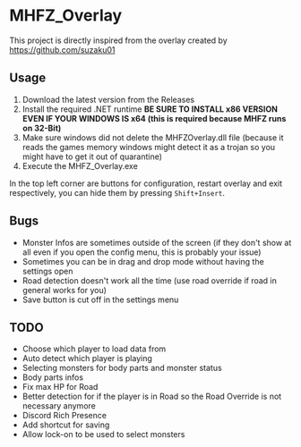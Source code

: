 # MHFZ_Overlay

This project is directly inspired from the overlay created by https://github.com/suzaku01


## Usage

1. Download the latest version from the Releases
2. Install the required .NET runtime **BE SURE TO INSTALL x86 VERSION EVEN IF YOUR WINDOWS IS x64 (this is required because MHFZ runs on 32-Bit)** 
3. Make sure windows did not delete the MHFZOverlay.dll file (because it reads the games memory windows might detect it as a trojan so you might have to get it out of quarantine)
4. Execute the MHFZ_Overlay.exe

In the top left corner are buttons for configuration, restart overlay and exit respectively, you can hide them by pressing `Shift+Insert`.

## Bugs

- Monster Infos are sometimes outside of the screen (if they don't show at all even if you open the config menu, this is probably your issue)
- Sometimes you can be in drag and drop mode without having the settings open
- Road detection doesn't work all the time (use road override if road in general works for you)
- Save button is cut off in the settings menu

## TODO

- Choose which player to load data from
- Auto detect which player is playing
- Selecting monsters for body parts and monster status
- Body parts infos
- Fix max HP for Road
- Better detection for if the player is in Road so the Road Override is not necessary anymore
- Discord Rich Presence
- Add shortcut for saving
- Allow lock-on to be used to select monsters

